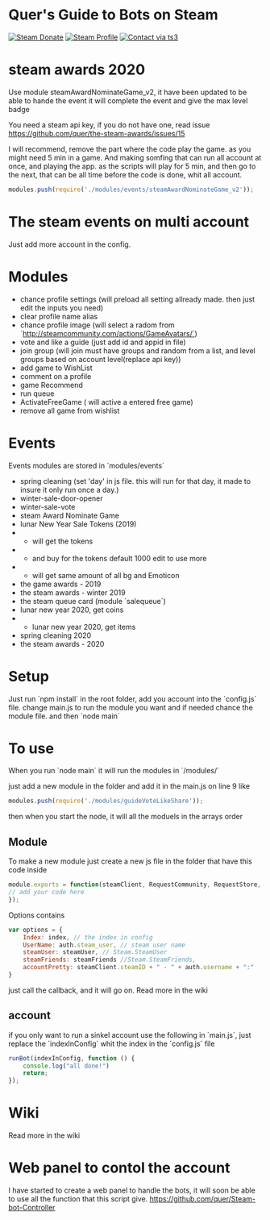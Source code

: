 # Quer's Guide to Bots on Steam 
[![Steam Donate][steam-img]][steam-url] 
[![Steam Profile][steam-account-img]][steam-account-url] 
[![Contact via ts3][steam-ts3-img]][steam-url]

# steam awards 2020
Use module steamAwardNominateGame_v2, it have been updated to be able to hande the event
it will complete the event and give the max level badge

You need a steam api key, if you do not have one, read issue https://github.com/quer/the-steam-awards/issues/15 

I will recommend, remove the part where the code play the game. as you might need 5 min in a game. 
And making somfing that can run all account at once, and playing the app. as the scripts will play for 5 min, and then go to the next, that can be all time before the code is done, whit all account.

```js
modules.push(require('./modules/events/steamAwardNominateGame_v2'));
```

# The steam events on multi account

Just add more account in the config.

# Modules
 * chance profile settings (will preload all setting allready made. then just edit the inputs you need)
 * clear profile name alias
 * chance profile image (will select a radom from ´http://steamcommunity.com/actions/GameAvatars/´)
 * vote and like a guide (just add id and appid in file)
 * join group (will join must have groups and random from a list, and level groups based on account level(replace api key))
 * add game to WishList
 * comment on a profile
 * game Recommend
 * run queue
 * ActivateFreeGame ( will active a entered free game)
 * remove all game from wishlist

# Events
Events modules are stored in ´modules/events´
 * spring cleaning (set 'day' in js file. this will run for that day, it made to insure it only run once a day.)
 * winter-sale-door-opener
 * winter-sale-vote
 * steam Award Nominate Game
 * lunar New Year Sale Tokens (2019)
 * * will get the tokens 
 * * and buy for the tokens default 1000 edit to use more
 * * will get same amount of all bg and Emoticon
 * the game awards - 2019
 * the steam awards - winter 2019
 * the steam queue card (module ´salequeue´)
 * lunar new year 2020, get coins
 * * lunar new year 2020, get items
 * spring cleaning 2020
 * the steam awards - 2020

# Setup
Just run ´npm install´ in the root folder,
add you account into the ´config.js´ file.
change main.js to run the module you want
and if needed chance the module file. 
and then ´node main´

# To use 
When you run ´node main´ it will run the modules in ´/modules/´

just add a new module in the folder and add it in the main.js on line 9 like
```js
modules.push(require('./modules/guideVoteLikeShare'));
```
then when you start the node, it will all the moduels in the arrays order
## Module
To make a new module just create a new js file in the folder that have this code inside
```js
module.exports = function(steamClient, RequestCommunity, RequestStore, SessionID, options, callback){
// add your code here
});
```
Options contains 
```js
var options = {
    Index: index, // the index in config
    UserName: auth.steam_user, // steam user name
    steamUser: steamUser, // Steam.SteamUser
    steamFriends: steamFriends //Steam.SteamFriends,
    accountPretty: steamClient.steamID + " - " + auth.username + ":"
}
```
just call the callback, and it will go on.
Read more in the wiki
## account
if you only want to run a sinkel account use the following in ´main.js´, just replace the ´indexInConfig´ whit the index in the ´config.js´ file
```js
runBot(indexInConfig, function () {
	console.log("all done!")
	return;
});
```
# Wiki
Read more in the wiki

# Web panel to contol the account
I have started to create a web panel to handle the bots, 
it will soon be able to use all the function that this script give.
https://github.com/quer/Steam-bot-Controller

[steam-img]:  https://img.shields.io/badge/donate-Steam-lightgrey.svg?style=flat-square
[steam-url]:  https://steamcommunity.com/tradeoffer/new/?partner=29967844&token=ipZz21tf
[steam-account-url]:  https://steamcommunity.com/id/quer_the_gamer/
[steam-account-img]:  https://img.shields.io/badge/Steam-Profile-lightgrey.svg?style=flat-square
[steam-ts3-url]:  ts3server://ts5.dk
[steam-ts3-img]:  https://img.shields.io/badge/Contact-Im_offen_on_team_speak3-lightgrey.svg?style=flat-square
